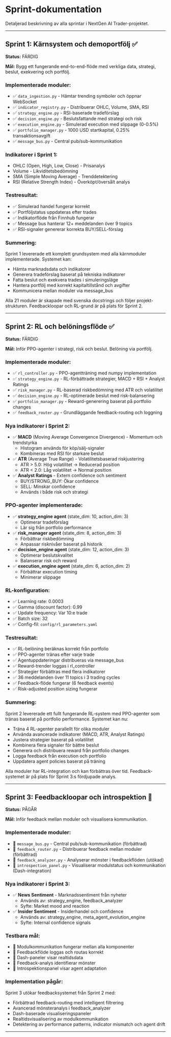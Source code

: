 # Sprint-dokumentation

Detaljerad beskrivning av alla sprintar i NextGen AI Trader-projektet.

---

## Sprint 1: Kärnsystem och demoportfölj ✅

**Status:** FÄRDIG

**Mål:** Bygg ett fungerande end-to-end-flöde med verkliga data, strategi, beslut, exekvering och portfölj.

### Implementerade moduler:
- ✅ `data_ingestion.py` - Hämtar trending symboler och öppnar WebSocket
- ✅ `indicator_registry.py` - Distribuerar OHLC, Volume, SMA, RSI
- ✅ `strategy_engine.py` - RSI-baserade tradeförslag
- ✅ `decision_engine.py` - Beslutsfattande med strategi och risk
- ✅ `execution_engine.py` - Simulerad execution med slippage (0-0.5%)
- ✅ `portfolio_manager.py` - 1000 USD startkapital, 0.25% transaktionsavgift
- ✅ `message_bus.py` - Central pub/sub-kommunikation

### Indikatorer i Sprint 1:
- OHLC (Open, High, Low, Close) - Prisanalys
- Volume - Likviditetsbedömning
- SMA (Simple Moving Average) - Trenddetektering
- RSI (Relative Strength Index) - Överköpt/översålt analys

### Testresultat:
- ✅ Simulerad handel fungerar korrekt
- ✅ Portföljstatus uppdateras efter trades
- ✅ Indikatorflöde från Finnhub fungerar
- ✅ Message bus hanterar 12+ meddelanden över 9 topics
- ✅ RSI-signaler genererar korrekta BUY/SELL-förslag

### Summering:
Sprint 1 levererade ett komplett grundsystem med alla kärnmoduler implementerade. Systemet kan:
- Hämta marknadsdata och indikatorer
- Generera tradeförslag baserat på tekniska indikatorer
- Fatta beslut och exekvera trades i simuleringsläge
- Hantera portfölj med korrekt kapitaltillstånd och avgifter
- Kommunicera mellan moduler via message_bus

Alla 21 moduler är skapade med svenska docstrings och följer projekt-strukturen. Feedbackloopar och RL-grund är på plats för Sprint 2.

---

## Sprint 2: RL och belöningsflöde ✅

**Status:** FÄRDIG

**Mål:** Inför PPO-agenter i strategi, risk och beslut. Belöning via portfölj.

### Implementerade moduler:
- ✅ `rl_controller.py` - PPO-agentträning med numpy implementation
- ✅ `strategy_engine.py` - RL-förbättrade strategier, MACD + RSI + Analyst Ratings
- ✅ `risk_manager.py` - RL-baserad riskbedömning med ATR och volatilitet
- ✅ `decision_engine.py` - RL-optimerade beslut med risk-balansering
- ✅ `portfolio_manager.py` - Reward-generering baserat på portfolio changes
- ✅ `feedback_router.py` - Grundläggande feedback-routing och loggning

### Nya indikatorer i Sprint 2:
- ✅ **MACD** (Moving Average Convergence Divergence) - Momentum och trendstyrka
  - Histogram används för köp/sälj-signaler
  - Kombineras med RSI för starkare beslut
- ✅ **ATR** (Average True Range) - Volatilitetsbaserad riskjustering
  - ATR > 5.0: Hög volatilitet → Reducerad position
  - ATR < 2.0: Låg volatilitet → Normal position
- ✅ **Analyst Ratings** - Extern confidence och sentiment
  - BUY/STRONG_BUY: Ökar confidence
  - SELL: Minskar confidence
  - Används i både risk och strategi

### PPO-agenter implementerade:
- ✅ **strategy_engine agent** (state_dim: 10, action_dim: 3)
  - Optimerar tradeförslag
  - Lär sig från portfolio performance
- ✅ **risk_manager agent** (state_dim: 8, action_dim: 3)
  - Förbättrar riskbedömning
  - Anpassar risknivåer baserat på historik
- ✅ **decision_engine agent** (state_dim: 12, action_dim: 3)
  - Optimerar beslutskvalitet
  - Balanserar risk och reward
- ✅ **execution_engine agent** (state_dim: 6, action_dim: 2)
  - Förbättrar execution timing
  - Minimerar slippage

### RL-konfiguration:
- ✅ Learning rate: 0.0003
- ✅ Gamma (discount factor): 0.99
- ✅ Update frequency: Var 10:e trade
- ✅ Batch size: 32
- ✅ Config-fil: `config/rl_parameters.yaml`

### Testresultat:
- ✅ RL-belöning beräknas korrekt från portfolio
- ✅ PPO-agenter tränas efter varje trade
- ✅ Agentuppdateringar distribueras via message_bus
- ✅ Reward-trender loggas i rl_controller
- ✅ Strategier förbättras med flera indikatorer
- ✅ 36 meddelanden över 11 topics i 3 trading cycles
- ✅ Feedback-flöde fungerar (6 feedback events)
- ✅ Risk-adjusted position sizing fungerar

### Summering:
Sprint 2 levererade ett fullt fungerande RL-system med PPO-agenter som tränas baserat på portfolio performance. Systemet kan nu:
- Träna 4 RL-agenter parallellt för olika moduler
- Använda avancerade indikatorer (MACD, ATR, Analyst Ratings)
- Justera strategier baserat på volatilitet
- Kombinera flera signaler för bättre beslut
- Generera och distribuera reward från portfolio changes
- Logga feedback från execution och portfolio
- Uppdatera agent policies baserat på träning

Alla moduler har RL-integration och kan förbättras över tid. Feedback-systemet är på plats för Sprint 3:s fördjupade analys.

---

## Sprint 3: Feedbackloopar och introspektion 🔄

**Status:** PÅGÅR

**Mål:** Inför feedback mellan moduler och visualisera kommunikation.

### Implementerade moduler:
- 🔄 `message_bus.py` - Central pub/sub-kommunikation (förbättrad)
- 🔄 `feedback_router.py` - Distribuerar feedback mellan moduler (förbättrad)
- 🔄 `feedback_analyzer.py` - Analyserar mönster i feedbackflöden (utökad)
- 🔄 `introspection_panel.py` - Visualiserar modulstatus och kommunikation (Dash-integration)

### Nya indikatorer i Sprint 3:
- ✅ **News Sentiment** - Marknadssentiment från nyheter
  - Används av: strategy_engine, feedback_analyzer
  - Syfte: Market mood and reaction
- ✅ **Insider Sentiment** - Insiderhandel och confidence
  - Används av: strategy_engine, meta_agent_evolution_engine
  - Syfte: Internal confidence signals

### Testbara mål:
- 🔄 Modulkommunikation fungerar mellan alla komponenter
- 🔄 Feedbackflöde loggas och routas korrekt
- 🔄 Dash-paneler visar realtidsdata
- 🔄 Feedback-analys identifierar mönster
- 🔄 Introspektionspanel visar agent adaptation

### Implementation pågår:
Sprint 3 utökar feedbacksystemet från Sprint 2 med:
- Förbättrad feedback-routing med intelligent filtrering
- Avancerad mönsteranalys i feedback_analyzer
- Dash-baserade visualiseringspaneler
- Realtidsvisualisering av modulkommunikation
- Detektering av performance patterns, indicator mismatch och agent drift

---
